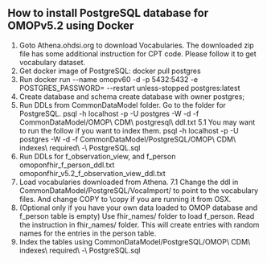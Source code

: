 ## How to install PostgreSQL database for OMOPv5.2 using Docker
1. Goto Athena.ohdsi.org to download Vocabularies. The downloaded
   zip file has some additional instruction for CPT code. Please follow it
	 to get vocabulary dataset.
2. Get docker image of PostgreSQL: docker pull postgres
3. Run docker run --name omopv60 -d -p 5432:5432 -e POSTGRES_PASSWORD=<password> --restart unless-stopped postgres:latest
4. Create database and schema
create database <databasename> with owner postgres;
5. Run DDLs from CommonDataModel folder. Go to the folder for PostgreSQL.
psql -h localhost -p <port> -U postgres -W -d <database> -f CommonDataModel/OMOP\ CDM\ postgresql\ ddl.txt
5.1 You may want to run the follow if you want to index them.
  psql -h localhost -p <port> -U postgres -W -d <database> -f CommonDataModel/PostgreSQL/OMOP\ CDM\ indexes\ required\ -\ PostgreSQL.sql
6. Run DDLs for f_observation_view, and f_person
  omoponfhir_f_person_ddl.txt
  omoponfhir_v5.2_f_observation_view_ddl.txt
7. Load vocabularies downloaded from Athena.
7.1 Change the ddl in CommonDataModel/PostgreSQL/VocaImport/ to point to the vocabulary files. And change COPY to \copy if you are running it from OSX.
8. (Optional only if you have your own data loaded to OMOP database and f_person table is empty)
   Use fhir_names/ folder to load f_person. Read the instruction in fhir_names/ folder.
	 This will create entries with random names for the entries in the person table.
9. Index the tables using CommonDataModel/PostgreSQL/OMOP\ CDM\ indexes\ required\ -\ PostgreSQL.sql
